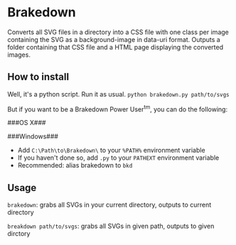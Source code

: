 Brakedown
=========

Converts all SVG files in a directory into a CSS file with one class per image containing the SVG as a background-image in data-uri format. Outputs a folder containing that CSS file and a HTML page displaying the converted images.

How to install
--------------
Well, it's a python script. Run it as usual. `python brakedown.py path/to/svgs`

But if you want to be a Brakedown Power User<sup>tm</sup>, you can do the following:

###OS X###

###Windows###
- Add `C:\Path\to\Brakedown\` to your `%PATH%` environment variable
- If you haven't done so, add `.py` to your `PATHEXT` environment variable
- Recommended: alias brakedown to `bkd`

Usage
-----
`brakedown`: grabs all SVGs in your current directory, outputs to current directory

`breakdown path/to/svgs`: grabs all SVGs in given path, outputs to given dirctory